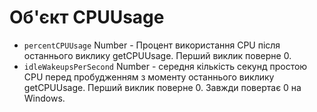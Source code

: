 # Об'єкт CPUUsage

* `percentCPUUsage` Number - Процент використання CPU після останнього виклику getCPUUsage. Перший виклик поверне 0.
* `idleWakeupsPerSecond` Number - середня кількість секунд простою CPU перед пробудженням з моменту останнього виклику getCPUUsage. Перший виклик поверне 0. Завжди повертає 0 на Windows.